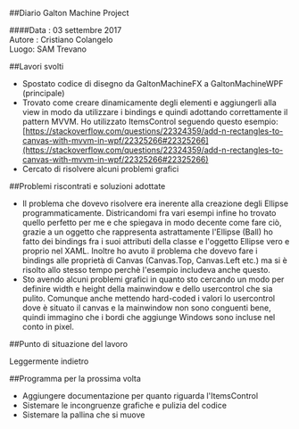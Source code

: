 ##Diario Galton Machine Project

####Data : 03 settembre 2017 <br> Autore : Cristiano Colangelo <br> Luogo: SAM Trevano

##Lavori svolti

- Spostato codice di disegno da GaltonMachineFX a GaltonMachineWPF (principale)
- Trovato come creare dinamicamente degli elementi e aggiungerli alla view in modo da utilizzare i bindings e quindi adottando correttamente il pattern MVVM. Ho utilizzato ItemsControl seguendo questo esempio: [https://stackoverflow.com/questions/22324359/add-n-rectangles-to-canvas-with-mvvm-in-wpf/22325266#22325266](https://stackoverflow.com/questions/22324359/add-n-rectangles-to-canvas-with-mvvm-in-wpf/22325266#22325266)
- Cercato di risolvere alcuni problemi grafici

##Problemi riscontrati e soluzioni adottate
- Il problema che dovevo risolvere era inerente alla creazione degli Ellipse programmaticamente. Districandomi fra vari esempi infine ho trovato quello perfetto per me e che spiegava in modo decente come fare ciò, grazie a un oggetto che rappresenta astrattamente l'Ellipse (Ball) ho fatto dei bindings fra i suoi attributi della classe e l'oggetto Ellipse vero e proprio nel XAML. Inoltre ho avuto il problema che dovevo fare i bindings alle proprietà di Canvas (Canvas.Top, Canvas.Left etc.) ma si è risolto allo stesso tempo perchè l'esempio includeva anche questo.
- Sto avendo alcuni problemi grafici in quanto sto cercando un modo per definire width e height della mainwindow e dello usercontrol che sia pulito. Comunque anche mettendo hard-coded i valori lo usercontrol dove è situato il canvas e la mainwindow non sono conguenti bene, quindi immagino che i bordi che aggiunge Windows sono incluse nel conto in pixel.

##Punto di situazione del lavoro

Leggermente indietro

##Programma per la prossima volta

- Aggiungere documentazione per quanto riguarda l'ItemsControl 
- Sistemare le incongruenze grafiche e pulizia del codice
- Sistemare la pallina che si muove